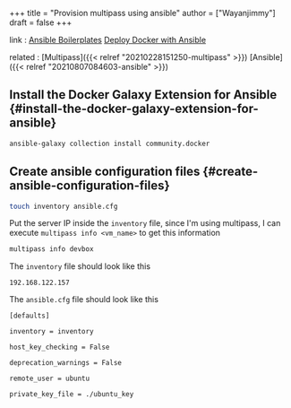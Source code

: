 +++
title = "Provision multipass using ansible"
author = ["Wayanjimmy"]
draft = false
+++

link
: [Ansible Boilerplates](https://github.com/xcad2k/ansible-boilerplates) [Deploy Docker with Ansible](https://www.the-digital-life.com/deploy-docker-with-ansible/)

related
: [Multipass]({{< relref "20210228151250-multipass" >}}) [Ansible]({{< relref "20210807084603-ansible" >}})


## Install the Docker Galaxy Extension for Ansible {#install-the-docker-galaxy-extension-for-ansible}

```bash
ansible-galaxy collection install community.docker
```


## Create ansible configuration files {#create-ansible-configuration-files}

```bash
touch inventory ansible.cfg
```

Put the server IP inside the `inventory` file, since I'm using multipass, I can execute `multipass info <vm_name>` to get this information

```bash
multipass info devbox
```

The `inventory` file should look like this

```nil
192.168.122.157
```

The `ansible.cfg` file should look like this

```nil
[defaults]

inventory = inventory

host_key_checking = False

deprecation_warnings = False

remote_user = ubuntu

private_key_file = ./ubuntu_key
```
